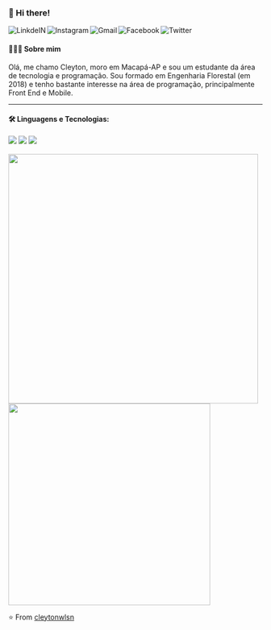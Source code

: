 ### 👋 Hi there! 
<a target="_blank" href="https://www.linkedin.com/in/cleytonwlsn/">
  <img align="left" alt="LinkdeIN" src="https://img.shields.io/badge/linkedin-%230077B5.svg?&style=for-the-badge&logo=linkedin&logoColor=black" />
</a>
<a target="_blank" href="https://www.instagram.com/cleytonwlsn/">
  <img align="left" alt="Instagram" src="https://img.shields.io/badge/instagram-%23E4405F.svg?&style=for-the-badge&logo=instagram&logoColor=black" />
</a>
<a target="_blank" href="mailto:cleytonwilsonlima@gmail.com">
  <img align="left" alt="Gmail" src="https://img.shields.io/badge/gmail-D14836?&style=for-the-badge&logo=gmail&logoColor=black" />
</a>
<a target="_blank" href="https://www.facebook.com/cley.wilson/">
  <img align="left" alt="Facebook" src="https://img.shields.io/badge/facebook-%231877F2.svg?&style=for-the-badge&logo=facebook&logoColor=black" />
</a>
<a target="_blank" href="https://www.twitter.com/cleytonwlsn/">
  <img align="left" alt="Twitter" src="https://img.shields.io/badge/twitter-%231DA1F2.svg?&style=for-the-badge&logo=twitter&logoColor=black" />
</a>
<br>

<h4> 👨🏻‍💻 Sobre mim </h4>

Olá, me chamo Cleyton, moro em Macapá-AP e sou um estudante da área de tecnologia e programação. Sou formado em Engenharia Florestal (em 2018) e tenho bastante interesse na área de programação, principalmente Front End e Mobile. 

----
<h4> 🛠 Linguagens e Tecnologias: </h4>
<code><img src="https://img.shields.io/badge/JavaScript-F7DF1E?style=for-the-badge&logo=javascript&logoColor=black"></code>
<code><img src="https://img.shields.io/badge/html5%20-%23E34F26.svg?&style=for-the-badge&logo=html5&logoColor=black"></code>
<code><img src="https://img.shields.io/badge/css3%20-%231572B6.svg?&style=for-the-badge&logo=css3&logoColor=black"></code>
<br>
<br>  
<img width="495px" src="https://github-readme-stats.vercel.app/api?username=cleytonwlsn&count_private=true&theme=gotham"> <img width="400px" src="https://github-readme-stats.vercel.app/api/top-langs/?username=cleytonwlsn&theme=gotham&layout=compact">


⭐️ From [cleytonwlsn](https://github.com/cleytonwlsn)
